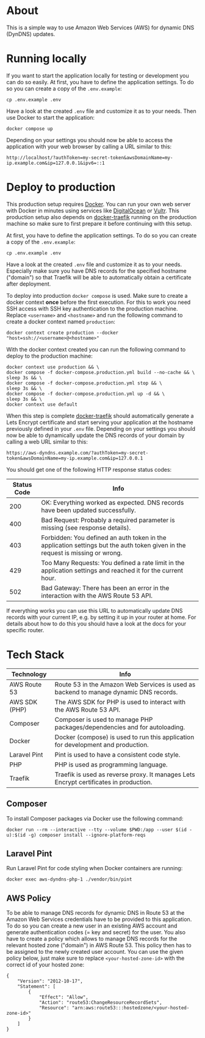 # About
This is a simple way to use Amazon Web Services (AWS) for dynamic DNS (DynDNS) updates.

# Running locally
If you want to start the application locally for testing or development you can do so easily.
At first, you have to define the application settings. To do so you can create a copy of the `.env.example`:
```
cp .env.example .env
```
Have a look at the created `.env` file and customize it as to your needs. Then use Docker to start the application:
```
docker compose up
```
Depending on your settings you should now be able to access the application with your web browser by calling a URL
similar to this:
```
http://localhost/?authToken=my-secret-token&awsDomainName=my-ip.example.com&ip=127.0.0.1&ipv6=::1
```

# Deploy to production
This production setup requires [Docker](https://www.docker.com/). You can run your own web server with Docker in minutes
using services like [DigitalOcean](https://www.digitalocean.com/) or [Vultr](https://www.vultr.com/). 
This production setup also depends on [docker-traefik](https://github.com/bst27/docker-traefik) running on the
production machine so make sure to first prepare it before continuing with this setup.

At first, you have to define the application settings. To do so you can create a copy of the `.env.example`:
```
cp .env.example .env
```
Have a look at the created `.env` file and customize it as to your needs. Especially make sure you have DNS records
for the specified hostname ("domain") so that Traefik will be able to automatically obtain a certificate after deployment.

To deploy into production `docker compose` is used. Make sure to create a docker context **once** before the first
execution. For this to work you need SSH access with SSH key authentication to the production machine. Replace
`<username>` and `<hostname>` and run the following command to create a docker context named `production`:
```
docker context create production --docker "host=ssh://<username>@<hostname>"
```

With the docker context created you can run the following command to deploy to the production machine:
```
docker context use production && \
docker compose -f docker-compose.production.yml build --no-cache && \
sleep 3s && \
docker compose -f docker-compose.production.yml stop && \
sleep 3s && \
docker compose -f docker-compose.production.yml up -d && \
sleep 3s && \
docker context use default
```

When this step is complete [docker-traefik](https://github.com/bst27/docker-traefik) should automatically generate a
Lets Encrypt certificate and start serving your application at the hostname previously defined in your `.env` file.
Depending on your settings you should now be able to dynamically update the DNS records of your domain by calling a
web URL similar to this:
```
https://aws-dyndns.example.com/?authToken=my-secret-token&awsDomainName=my-ip.example.com&ip=127.0.0.1
```
You should get one of the following HTTP response status codes:

| Status Code | Info                                                                                                                          |
|-------------|-------------------------------------------------------------------------------------------------------------------------------|
| 200         | OK: Everything worked as expected. DNS records have been updated successfully.                                                |
| 400         | Bad Request: Probably a required parameter is missing (see response details).                                                 |
| 403         | Forbidden: You defined an auth token in the application settings but the auth token given in the request is missing or wrong. |
| 429         | Too Many Requests: You defined a rate limit in the application settings and reached it for the current hour.                  |
| 502         | Bad Gateway: There has been an error in the interaction with the AWS Route 53 API.                                            |

If everything works you can use this URL to automatically update DNS records with your current IP, e.g. by setting it
up in your router at home. For details about how to do this you should have a look at the docs for your specific router.

# Tech Stack
| Technology    | Info                                                                                  |
|---------------|---------------------------------------------------------------------------------------|
| AWS Route 53  | Route 53 in the Amazon Web Services is used as backend to manage dynamic DNS records. |
| AWS SDK (PHP) | The AWS SDK for PHP is used to interact with the AWS Route 53 API.                    |
| Composer      | Composer is used to manage PHP packages/dependencies and for autoloading.             |
| Docker        | Docker (compose) is used to run this application for development and production.      |
| Laravel Pint  | Pint is used to have a consistent code style.                                         |
| PHP           | PHP is used as programming language.                                                  |
| Traefik       | Traefik is used as reverse proxy. It manages Lets Encrypt certificates in production. |

## Composer
To install Composer packages via Docker use the following command:
```
docker run --rm --interactive --tty --volume $PWD:/app --user $(id -u):$(id -g) composer install --ignore-platform-reqs
```

## Laravel Pint
Run Laravel Pint for code styling when Docker containers are running:
```
docker exec aws-dyndns-php-1 ./vendor/bin/pint
```

## AWS Policy
To be able to manage DNS records for dynamic DNS in Route 53 at the Amazon Web Services credentials
have to be provided to this application. To do so you can create a new user in an existing AWS account
and generate authentication codes (= key and secret) for the user. You also have to create a policy
which allows to manage DNS records for the relevant hosted zone ("domain") in AWS Route 53. This policy
then has to be assigned to the newly created user account. You can use the given policy below, just make
sure to replace `<your-hosted-zone-id>` with the correct id of your hosted zone:
```
{
    "Version": "2012-10-17",
    "Statement": [
        {
            "Effect": "Allow",
            "Action": "route53:ChangeResourceRecordSets",
            "Resource": "arn:aws:route53:::hostedzone/<your-hosted-zone-id>"
        }
    ]
}
```

